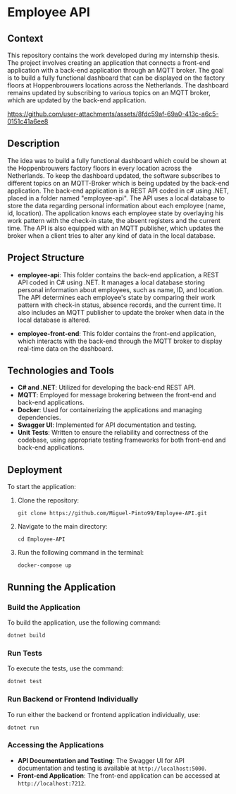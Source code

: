 # Employee API

## Context

This repository contains the work developed during my internship thesis. The project involves creating an application that connects a front-end application with a back-end application through an MQTT broker. The goal is to build a fully functional dashboard that can be displayed on the factory floors at Hoppenbrouwers locations across the Netherlands. The dashboard remains updated by subscribing to various topics on an MQTT broker, which are updated by the back-end application.

https://github.com/user-attachments/assets/8fdc59af-69a0-413c-a6c5-0151c41a6ee8

## Description

The idea was to build a fully functional dashboard which could be shown at the Hoppenbrouwers factory floors in every location across the Netherlands. To keep the dashboard updated, the software subscribes to different topics on an MQTT-Broker which is being updated by the back-end application. The back-end application is a REST API coded in c# using .NET, placed in a folder named "employee-api". The API uses a local database to store the data regarding personal information about each employee (name, id, location). The application knows each employee state by overlaying his work pattern with the check-in state, the absent registers and the current time. The API is also equipped with an MQTT publisher, which updates the broker when a client tries to alter any kind of data in the local database.

## Project Structure

- **employee-api**: This folder contains the back-end application, a REST API coded in C# using .NET. It manages a local database storing personal information about employees, such as name, ID, and location. The API determines each employee's state by comparing their work pattern with check-in status, absence records, and the current time. It also includes an MQTT publisher to update the broker when data in the local database is altered.

- **employee-front-end**: This folder contains the front-end application, which interacts with the back-end through the MQTT broker to display real-time data on the dashboard.

## Technologies and Tools

- **C# and .NET**: Utilized for developing the back-end REST API.
- **MQTT**: Employed for message brokering between the front-end and back-end applications.
- **Docker**: Used for containerizing the applications and managing dependencies.
- **Swagger UI**: Implemented for API documentation and testing.
- **Unit Tests**: Written to ensure the reliability and correctness of the codebase, using appropriate testing frameworks for both front-end and back-end applications.

## Deployment

To start the application:

1. Clone the repository:
   ```
   git clone https://github.com/Miguel-Pinto99/Employee-API.git
   ```

2. Navigate to the main directory:
   ```
   cd Employee-API
   ```

3. Run the following command in the terminal:
   ```
   docker-compose up
   ```


## Running the Application

### Build the Application
To build the application, use the following command:
   ```
   dotnet build
   ```

### Run Tests
To execute the tests, use the command:
   ```
   dotnet test
   ```

### Run Backend or Frontend Individually
To run either the backend or frontend application individually, use:
   ```
   dotnet run
   ```

### Accessing the Applications
- **API Documentation and Testing**: The Swagger UI for API documentation and testing is available at `http://localhost:5000`.
- **Front-end Application**: The front-end application can be accessed at `http://localhost:7212`.
